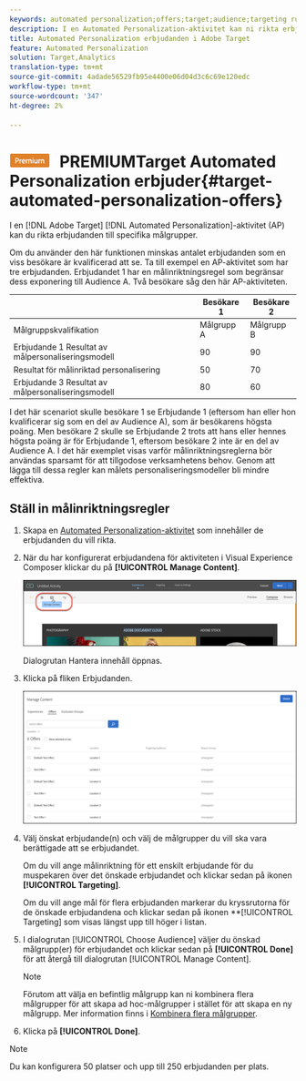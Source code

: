 ```yaml
---
keywords: automated personalization;offers;target;audience;targeting rules;targeting
description: I en Automated Personalization-aktivitet kan ni rikta erbjudanden till specifika målgrupper.
title: Automated Personalization erbjudanden i Adobe Target
feature: Automated Personalization
solution: Target,Analytics
translation-type: tm+mt
source-git-commit: 4adade56529fb95e4400e06d04d3c6c69e120edc
workflow-type: tm+mt
source-wordcount: '347'
ht-degree: 2%

---
```



# ![](/help/assets/premium.png) PREMIUMTarget Automated Personalization erbjuder{#target-automated-personalization-offers}

I en [!DNL Adobe Target] [!DNL Automated Personalization]-aktivitet (AP) kan du rikta erbjudanden till specifika målgrupper.

Om du använder den här funktionen minskas antalet erbjudanden som en viss besökare är kvalificerad att se. Ta till exempel en AP-aktivitet som har tre erbjudanden. Erbjudandet 1 har en målinriktningsregel som begränsar dess exponering till Audience A. Två besökare såg den här AP-aktiviteten.

|  | Besökare 1 | Besökare 2 |
|--- |--- |--- |
| Målgruppskvalifikation | Målgrupp A | Målgrupp B |
| Erbjudande 1 Resultat av målpersonaliseringsmodell | 90 | 90 |
| Resultat för målinriktad personalisering | 50 | 70 |
| Erbjudande 3 Resultat av målpersonaliseringsmodell | 80 | 60 |

I det här scenariot skulle besökare 1 se Erbjudande 1 (eftersom han eller hon kvalificerar sig som en del av Audience A), som är besökarens högsta poäng. Men besökare 2 skulle se Erbjudande 2 trots att hans eller hennes högsta poäng är för Erbjudande 1, eftersom besökare 2 inte är en del av Audience A. I det här exemplet visas varför målinriktningsreglerna bör användas sparsamt för att tillgodose verksamhetens behov. Genom att lägga till dessa regler kan målets personaliseringsmodeller bli mindre effektiva.

## Ställ in målinriktningsregler

1. Skapa en [Automated Personalization-aktivitet](/help/c-activities/t-automated-personalization/create-ap-activity.md) som innehåller de erbjudanden du vill rikta.
1. När du har konfigurerat erbjudandena för aktiviteten i Visual Experience Composer klickar du på **[!UICONTROL Manage Content]**.

   ![Hantera innehåll](/help/c-activities/t-automated-personalization/assets/manage-content.png)

   Dialogrutan Hantera innehåll öppnas.

1. Klicka på fliken Erbjudanden.

   ![Sidan Erbjudanden](/help/c-activities/t-automated-personalization/assets/manage-content-offers.png)

1. Välj önskat erbjudande(n) och välj de målgrupper du vill ska vara berättigade att se erbjudandet.

   Om du vill ange målinriktning för ett enskilt erbjudande för du muspekaren över det önskade erbjudandet och klickar sedan på ikonen **[!UICONTROL Targeting]**.

   Om du vill ange mål för flera erbjudanden markerar du kryssrutorna för de önskade erbjudandena och klickar sedan på ikonen **[!UICONTROL Targeting] som visas längst upp till höger i listan.

1. I dialogrutan [!UICONTROL Choose Audience] väljer du önskad målgrupp(er) för erbjudandet och klickar sedan på **[!UICONTROL Done]** för att återgå till dialogrutan [!UICONTROL Manage Content].

   >[!NOTE]
   >
   >Förutom att välja en befintlig målgrupp kan ni kombinera flera målgrupper för att skapa ad hoc-målgrupper i stället för att skapa en ny målgrupp. Mer information finns i [Kombinera flera målgrupper](/help/c-target/combining-multiple-audiences.md#concept_A7386F1EA4394BD2AB72399C225981E5).

1. Klicka på **[!UICONTROL Done]**.

>[!NOTE]
>
>Du kan konfigurera 50 platser och upp till 250 erbjudanden per plats.
